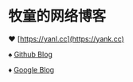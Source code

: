 # 牧童的网络博客
:hearts: [https://yanl.cc](https://yank.cc)

:spades: [Github Blog](https://github.com/ssdr/blog/blob/master/posts/readme.md)

:diamonds: [Google Blog](https://sites.google.com/view/ssdr)
